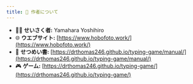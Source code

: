 ```yaml
---
title: 👤 作者について
---
```

- 🧑‍💻 **せいさく者:** Yamahara Yoshihiro
- 🌐 **ウエブサイト:** [https://www.hobofoto.work/](https://www.hobofoto.work/)
- 📖 **せつめい書:** [https://drthomas246.github.io/typing-game/manual/](https://drthomas246.github.io/typing-game/manual/)
- 🎮 **ゲーム:** [https://drthomas246.github.io/typing-game/](https://drthomas246.github.io/typing-game/)
